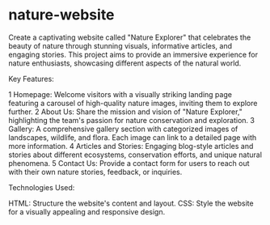 # nature-website
Create a captivating website called "Nature Explorer" that celebrates the beauty of nature through stunning visuals, informative articles, and engaging stories. This project aims to provide an immersive experience for nature enthusiasts, showcasing different aspects of the natural world.

Key Features:

1 Homepage: Welcome visitors with a visually striking landing page featuring a carousel of high-quality nature images, inviting them to explore further.
2 About Us: Share the mission and vision of "Nature Explorer," highlighting the team's passion for nature conservation and exploration.
3 Gallery: A comprehensive gallery section with categorized images of landscapes, wildlife, and flora. Each image can link to a detailed page with more information.
4 Articles and Stories: Engaging blog-style articles and stories about different ecosystems, conservation efforts, and unique natural phenomena.
5 Contact Us: Provide a contact form for users to reach out with their own nature stories, feedback, or inquiries.

Technologies Used:

HTML: Structure the website's content and layout.
CSS: Style the website for a visually appealing and responsive design.
